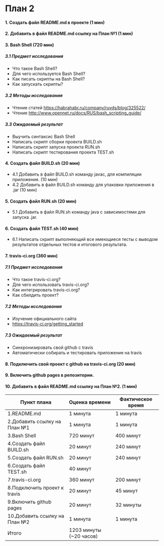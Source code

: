 # План 2
#### 1. Создать файл README.md в проекте (1 мин)
#### 2. Добавить в файл README.md ссылку на План №1 (1 мин)
#### 3. Bash Shell (720 мин)
##### 3.1 Предмет исследования
  + Что такое Bash Shell?
  + Для чего используется Bash Shell?
  + Как писать скрипты на Bash Shell?
  + Как запускать скрипты?
##### 3.2 Методы исследования
  +  Чтение статей https://habrahabr.ru/company/ruvds/blog/325522/
  + Чтение http://www.opennet.ru/docs/RUS/bash_scripting_guide/
##### 3.3 Ожидаемый результат
  + Выучить синтаксис Bash Shell
  + Написать скрипт сборки проекта BUILD.sh
  + Написать скрипт запуска проекта RUN.sh
  + Написать скрипт тестирования проекта TEST.sh
#### 4. Создать файл BUILD.sh (20 мин)
  - 4.1 Добавить в файл BUILD.sh команду javac, для компиляции приложения. (10 мин)
  - 4.2 Добавить в файл BUILD.sh команду для упаковки приложения в .jar (10 мин)
#### 5. Создать файл RUN.sh (20 мин)
  - 5.1 Добавить в файл RUN.sh команду java  с зависимостями для запуска .jar.
#### 6. Создать файл TEST.sh (40 мин)
  - 6.1 Написать скрипт выполняющий все имеющиеся тесты с выводом результатов отдельных тестов и итогового результата.
#### 7. travis-ci.org (360 мин)
##### 7.1 Предмет исследования
  + Что такое travis-ci.org?
  + Для чего использовать travis-ci.org?
  + Как интегрировать travis-ci.org?
  + Как сбилдить проект?
##### 7.2 Методы исследования
  + Изучение официального сайта
  + https://travis-ci.org/getting_started
##### 7.3 Ожидаемый результат
  + Синхронизировать свой github с travis
  + Автоматически собирать и тестировать приложение на travis
#### 8. Подключить свой проект с github  на travis-ci.org (20 мин)
#### 9. Включить github pages в репозитории.
#### 10. Добавить в файл README.md ссылку на План №2. (1 мин)

| Пункт плана                         | Оценка времени                | Фактическое время        |
|-------------------------------------|-------------------------------|--------------------------|
| 1.README.md			      |  1 минута                    | 	      1 минута           |
| 2.Добавить ссылку на План №1	                      |  1 минута                     | 	1 минута |
| 3.Bash Shell                 |  720 минут                       | 400 минут	                 |
| 4.Создать файл BUILD.sh      |  20 минут                     |   	240 минут                 |
| 5.Создать файл RUN.sh      |  20 минут                       | 	  240 минут      |
| 6.Создать файл TEST.sh  |  40 минут                     | 	                 |41 минута
| 7.travis-ci.org               |  360 минут                     | 	  200 минут               |
| 8.Подключить проект к travis               |  20 минут                     | 	45 минут                 |
| 9.Включить github pages              |  20 минут                     | 	  32 минуты               |
| 10.Добавить ссылку на План №2                | 1 минута                     | 	   1 минута              |
| Итого                               |  1203 минуты (~20 часов)		      | 			 |

